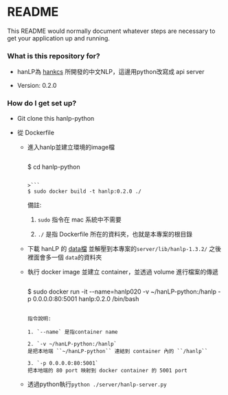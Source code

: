 # README #

This README would normally document whatever steps are necessary to get your application up and running.

### What is this repository for? ###

* hanLP為 [hankcs](https://github.com/hankcs/HanLP) 所開發的中文NLP，這邊用python改寫成 api server 

* Version: 0.2.0


### How do I get set up? ###

* Git clone this hanlp-python

* 從 Dockerfile

  + 進入hanlp並建立環境的image檔
    
    >```
    $ cd hanlp-python
    ```

    >```
    $ sudo docker build -t hanlp:0.2.0 ./
    ```
    
    備註:

    1. `sudo` 指令在 mac 系統中不需要

    2. `./` 是指 Dockerfile 所在的資料夾，也就是本專案的根目錄 
  
  + 下載 hanLP 的 [data檔](https://drive.google.com/open?id=0B3fyfPWHm1TcYVZfaXR0MjNPZU0) 並解壓到本專案的`server/lib/hanlp-1.3.2/` 之後裡面會多一個 ``data``的資料夾

  + 執行 docker image 並建立 container，並透過 volume 進行檔案的傳遞
    
    >```
    $ sudo docker run -it --name=hanlp020 -v ~/hanLP-python:/hanlp -p 0.0.0.0:80:5001 hanlp:0.2.0 /bin/bash
    ```

    指令說明:

    1. `--name` 是指container name

    2. `-v ~/hanLP-python:/hanlp`   
    是把本地端 ``~/hanLP-python`` 連結到 container 內的 ``/hanlp``

    3. `-p 0.0.0.0:80:5001`
    把本地端的 80 port 映射到 docker container 的 5001 port

  + 透過python執行``python ./server/hanlp-server.py``